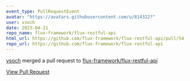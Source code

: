 ```yaml
---
event_type: PullRequestEvent
avatar: "https://avatars.githubusercontent.com/u/814322?"
user: vsoch
date: 2023-04-21
repo_name: flux-framework/flux-restful-api
html_url: https://github.com/flux-framework/flux-restful-api/pull/54
repo_url: https://github.com/flux-framework/flux-restful-api
---
```


<a href='https://github.com/vsoch' target='_blank'>vsoch</a> merged a pull request to <a href='https://github.com/flux-framework/flux-restful-api' target='_blank'>flux-framework/flux-restful-api</a>

<a href='https://github.com/flux-framework/flux-restful-api/pull/54' target='_blank'>View Pull Request</a>
